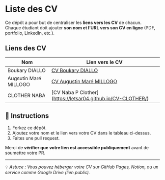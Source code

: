 # Liste des CV

Ce dépôt a pour but de centraliser les **liens vers les CV** de chacun.  
Chaque étudiant doit ajouter **son nom et l’URL vers son CV en ligne** (PDF, portfolio, LinkedIn, etc.).

## Liens des CV

| Nom | Lien vers le CV |
|-----|------------------|
| Boukary DIALLO | [CV Boukary DIALLO ](https://www.boukary.dev) |
| Augsutin Maré MILLOGO | [CV Augustin Maré MILLOGO ](https://cv-millogo.vercel.app/) |
| CLOTHER NABA | [CV Naba P Clother] (https://letsar04.github.io/CV-CLOTHER/)|

## 🧭 Instructions

1. Forkez ce dépôt.
2. Ajoutez votre nom et le lien vers votre CV dans le tableau ci-dessus.
3. Faites une pull request.

Merci de **vérifier que votre lien est accessible publiquement** avant de soumettre votre PR.

---

💡 _Astuce : Vous pouvez héberger votre CV sur GitHub Pages, Notion, ou un service comme Google Drive (lien public)._  
